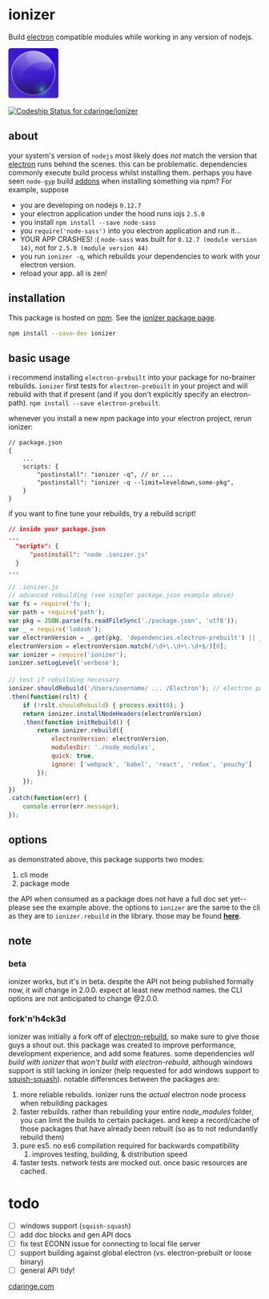# ionizer

Build [electron](atom/electron) compatible modules while working in any version of nodejs.

<img width="100px" height="100px" src="img/ionizer_rounded.png"></img>

[ ![Codeship Status for cdaringe/ionizer](https://codeship.com/projects/f1c1b6b0-7bb1-0133-ed8b-3a9edbaef368/status?branch=master)](https://codeship.com/projects/119677)

## about
your system's version of `nodejs` most likely does _not_ match the version
that [electron](atom/electron) runs behind the scenes.  this can be problematic. dependencies commonly execute build process
whilst installing them.  perhaps you have seen `node-gyp` build [addons](https://nodejs.org/api/addons.html) when installing something via npm?
For example, suppose

- you are developing on nodejs `0.12.7`
- your electron application under the hood runs iojs `2.5.0`
- you install `npm install --save node-sass`
- you `require('node-sass')` into you electron application and run it...
- YOUR APP CRASHES! :(  `node-sass` was built for `0.12.7 (module version 14)`, not for `2.5.0 (module version 44)`
- you run `ionizer -q`, which rebuilds your dependencies to work with your electron version.
- reload your app.  all is zen!

## installation
This package is hosted on [npm](npm/npm).  See the [ionizer package page](https://www.npmjs.com/package/ionizer).

```sh
npm install --save-dev ionizer
```

## basic usage
i recommend installing `electron-prebuilt` into your package for no-brainer rebuilds.
`ionizer` first tests for `electron-prebuilt` in your project and will rebuild with that if present (and if you don't explicitly specify an electron-path). `npm install --save electron-prebuilt`.

whenever you install a new npm package into your electron project, rerun ionizer:

```json2
// package.json
{
    ...
    scripts: {
        "postinstall": "ionizer -q", // or ...
        "postinstall": "ionizer -q --limit=leveldown,some-pkg",
    }
}
```

if you want to fine tune your rebuilds, try a rebuild script!

```json
// inside your package.json
...
  "scripts": {
      "postinstall": "node .ionizer.js"
  }
...
```

```js
// .ionizer.js
// advanced rebuilding (see simpler package.json example above)
var fs = require('fs');
var path = require('path');
var pkg = JSON.parse(fs.readFileSync('./package.json', 'utf8'));
var _ = require('lodash');
var electronVersion = _.get(pkg, 'dependencies.electron-prebuilt') || _.get(pkg, 'electron-version');
electronVersion = electronVersion.match(/\d+\.\d+\.\d+$/)[0];
var ionizer = require('ionizer');
ionizer.setLogLevel('verbose');

// test if rebuilding necessary
ionizer.shouldRebuild('/Users/username/ ... /Electron'); // electron path, see node_modules/electron-prebuilt/path.txt
.then(function(rslt) {
    if (!rslt.shouldRebuild) { process.exit(0); }
    return ionizer.installNodeHeaders(electronVersion)
    .then(function initRebuild() {
        return ionizer.rebuild({
            electronVersion: electronVersion,
            modulesDir: './node_modules',
            quick: true,
            ignore: ['webpack', 'babel', 'react', 'redux', 'pouchy']
        });
    });
})
.catch(function(err) {
    console.error(err.message);
});

```

## options
as demonstrated above, this package supports two modes:

1. cli mode
1. package mode

the API when consumed as a package does not have a full doc set yet--please see the example above.  the options to `ionizer` are the same to the cli as they are to `ionizer.rebuild` in the library.  those may be found **[here](https://github.com/cdaringe/ionizer/blob/master/lib/cli.js#L21)**.

## note

### beta
ionizer works, but it's in beta.  despite the API not being published formally now,
it _will_ change in 2.0.0.  expect at least new method names.  the CLI options are not anticipated to change @2.0.0.

### fork'n'h4ck3d
ionizer was initially a fork off of [electron-rebuild](electronjs/electronjs-rebuild), so make sure to give those guys a shout out.  this package was created to improve performance, development experience, and add some features.  some dependencies _will build with ionizer_ that _won't build with electron-rebuild_, although windows support is still lacking in ionizer (help requested for add windows support to [squish-squash](https://github.com/cdaringe/squish-squash)).  notable differences between the packages are:

1. more reliable rebuilds.  ionizer runs the _actual_ electron node process when rebuilding packages
1. faster rebuilds.  rather than rebuilding your entire _node_modules_ folder, you can limit the builds to certain packages.  and keep a record/cache of those packages that have already been rebuilt (so as to not redundantly rebuild them)
1. pure es5. no es6 compilation required for backwards compatibility
    1. improves testing, building, & distribution speed
1. faster tests.  network tests are mocked out. once basic resources are cached.

# todo
- [ ] windows support (`squish-squash`)
- [ ] add doc blocks and gen API docs
- [ ] fix test ECONN issue for connecting to local file server
- [ ] support building against global electron (vs. electron-prebuilt or loose binary)
- [ ] general API tidy!

[cdaringe.com](http://www.cdaringe.com)

